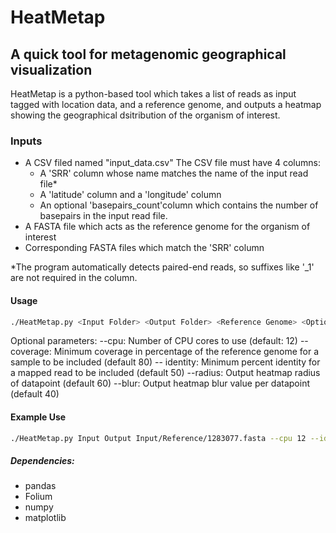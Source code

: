 # HeatMetap
## A quick tool for metagenomic geographical visualization 


HeatMetap is a python-based tool which takes a list of reads as input tagged with location data, and a reference genome, and outputs a heatmap showing the geographical dsitribution of the organism of interest.


### Inputs
- A CSV filed named "input_data.csv"
 The CSV file must have 4 columns:
  - A 'SRR' column whose name matches the name of the input read file*
  - A 'latitude' column and a 'longitude' column
  - An optional 'basepairs_count'column which contains the number of basepairs in the input read file.
 - A FASTA file which acts as the reference genome for the organism of interest
 - Corresponding FASTA files which match the 'SRR' column

*The program automatically detects paired-end reads, so suffixes like '_1' are not required in the column.

#### Usage
```sh
./HeatMetap.py <Input Folder> <Output Folder> <Reference Genome> <Optional Parameters>
```
Optional parameters:
--cpu: Number of CPU cores to use (default: 12)
--coverage: Minimum coverage  in percentage of the reference genome for a sample to be included (default 80)
-- identity: Minimum percent identity for a mapped read to be included (default 50)
--radius: Output heatmap radius of datapoint (default 60)
--blur: Output heatmap blur value per datapoint (default 40)

#### Example Use
```sh
./HeatMetap.py Input Output Input/Reference/1283077.fasta --cpu 12 --identity 60
```

##### Dependencies:
- pandas
- Folium
- numpy
- matplotlib

